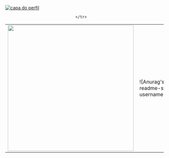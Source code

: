 <a href="https://ibb.co/QQZcDzW"><img src="https://i.ibb.co/PjRYD32/Thamires.png" alt="capa do perfil"  border="0" align="center"></a>



<center>
<table>
    <tr>
        <td><img width="400px" align="left" src="https://github-readme-stats.vercel.app/api/top-langs/?username=thamirsz&hide=html&layout=compact&theme=buefy" /></td>
        <td>![Anurag's github stats](https://github-readme-stats.vercel.app/api?username=thamirsz&show_icons=true)</td>
        
     
    </tr>   
</table>
</center>  
